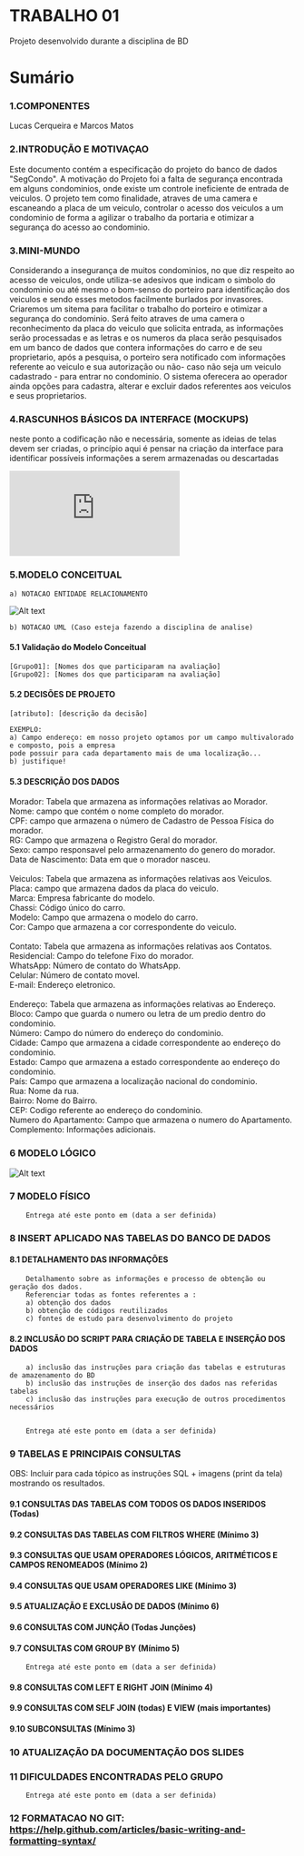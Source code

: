 # TRABALHO 01
Projeto desenvolvido durante a disciplina de BD

# Sumário

### 1.COMPONENTES<br>
Lucas Cerqueira e Marcos Matos<br>

### 2.INTRODUÇÃO E MOTIVAÇAO<br>
Este documento contém a especificação do projeto do banco de dados "SegCondo". 
A motivação do Projeto foi a falta de segurança encontrada em alguns condominios, onde existe um controle ineficiente de entrada de veiculos. O projeto tem como finalidade, atraves de uma camera e escaneando a placa de um veiculo, controlar o acesso dos veiculos a um condominio de forma a agilizar o trabalho da portaria e otimizar a segurança do acesso ao condominio.  <br>

### 3.MINI-MUNDO<br>
Considerando a insegurança de muitos condominios, no que diz respeito ao acesso de veiculos, onde utiliza-se adesivos que indicam o simbolo do condominio ou até mesmo o bom-senso do porteiro para identificação dos veiculos e sendo esses metodos facilmente burlados por invasores. Criaremos um sitema para facilitar o trabalho do porteiro e otimizar a segurança do condominio. Será feito atraves de uma camera o reconhecimento da placa do veiculo que solicita entrada, as informações serão processadas e as letras e os numeros da placa serão pesquisados em um banco de dados que contera informações do carro e de seu proprietario, após a pesquisa, o porteiro sera notificado com informações referente ao veiculo e sua autorização ou não- caso não seja um veiculo cadastrado - para entrar no condominio. O sistema oferecera ao operador ainda opções para cadastra, alterar e excluir dados referentes aos veiculos e seus proprietarios. <br>

### 4.RASCUNHOS BÁSICOS DA INTERFACE (MOCKUPS)<br>
neste ponto a codificação não e necessária, somente as ideias de telas devem ser criadas, o princípio aqui é pensar na criação da interface para identificar possíveis informações a serem armazenadas ou descartadas <br>

![Alt text](https://github.com/lucasemarcos/Trabalho01/blob/master/SegCondo.pdf "SegCondo")


### 5.MODELO CONCEITUAL<br>
    a) NOTACAO ENTIDADE RELACIONAMENTO
![Alt text](https://github.com/lucasemarcos/Trabalho01/blob/master/Modelo_conceitual.PNG "Modelo Conceitual")
    
    b) NOTACAO UML (Caso esteja fazendo a disciplina de analise)

#### 5.1 Validação do Modelo Conceitual
    [Grupo01]: [Nomes dos que participaram na avaliação]
    [Grupo02]: [Nomes dos que participaram na avaliação]

#### 5.2 DECISÕES DE PROJETO
    [atributo]: [descrição da decisão]
    
    EXEMPLO:
    a) Campo endereço: em nosso projeto optamos por um campo multivalorado e composto, pois a empresa 
    pode possuir para cada departamento mais de uma localização... 
    b) justifique!

#### 5.3 DESCRIÇÃO DOS DADOS 
Morador: Tabela que armazena as informações relativas ao Morador.<br>
Nome: campo que contém o nome completo do morador.<br>
CPF: campo que armazena o número de Cadastro de Pessoa Física do morador.<br>
RG: Campo que armazena o Registro Geral do morador.<br>
Sexo: campo responsavel pelo armazenamento do genero do morador.<br>
Data de Nascimento: Data em que o morador nasceu.<br>
<br>
Veiculos: Tabela que armazena as informações relativas aos Veiculos.<br>
Placa: campo que armazena dados da placa do veiculo.<br>
Marca: Empresa fabricante do modelo.<br>
Chassi: Código único do carro.<br>
Modelo: Campo que armazena o modelo do carro.<br>
Cor: Campo que armazena a cor correspondente do veiculo.<br>
<br>
Contato: Tabela que armazena as informações relativas aos Contatos.<br>
Residencial: Campo do telefone Fixo do morador.<br>
WhatsApp: Número de contato do WhatsApp.<br>
Celular: Número de contato movel.<br>
E-mail: Endereço eletronico.<br>
<br>
Endereço: Tabela que armazena as informações relativas ao Endereço.<br>
Bloco: Campo que guarda o numero ou letra de um predio dentro do condominio.<br>
Número: Campo do número do endereço do condominio.<br>
Cidade: Campo que armazena a cidade correspondente ao endereço do condominio.<br>
Estado: Campo que armazena a estado correspondente ao endereço do condominio.<br>
País: Campo que armazena a localização nacional do condominio.<br>
Rua: Nome da rua.<br>
Bairro: Nome do Bairro.<br>
CEP: Codigo referente ao endereço do condominio.<br>
Numero do Apartamento: Campo que armazena o numero do Apartamento.<br>
Complemento: Informações adicionais.<br>


### 6	MODELO LÓGICO<br>
![Alt text](https://github.com/lucasemarcos/Trabalho01/blob/master/Modelo_Fisico.PNG "Modelo Logico.")
### 7	MODELO FÍSICO<br>

        Entrega até este ponto em (data a ser definida)
        
 
### 8	INSERT APLICADO NAS TABELAS DO BANCO DE DADOS<br>
#### 8.1 DETALHAMENTO DAS INFORMAÇÕES
        Detalhamento sobre as informações e processo de obtenção ou geração dos dados.
        Referenciar todas as fontes referentes a :
        a) obtenção dos dados
        b) obtenção de códigos reutilizados
        c) fontes de estudo para desenvolvimento do projeto
        
#### 8.2 INCLUSÃO DO SCRIPT PARA CRIAÇÃO DE TABELA E INSERÇÃO DOS DADOS
        a) inclusão das instruções para criação das tabelas e estruturas de amazenamento do BD
        b) inclusão das instruções de inserção dos dados nas referidas tabelas
        c) inclusão das instruções para execução de outros procedimentos necessários


        Entrega até este ponto em (data a ser definida)
        
### 9	TABELAS E PRINCIPAIS CONSULTAS<br>
OBS: Incluir para cada tópico as instruções SQL + imagens (print da tela) mostrando os resultados.<br>
#### 9.1	CONSULTAS DAS TABELAS COM TODOS OS DADOS INSERIDOS (Todas) <br>
#### 9.2	CONSULTAS DAS TABELAS COM FILTROS WHERE (Mínimo 3) <br>
#### 9.3	CONSULTAS QUE USAM OPERADORES LÓGICOS, ARITMÉTICOS E CAMPOS RENOMEADOS (Mínimo 2)<br>
#### 9.4	CONSULTAS QUE USAM OPERADORES LIKE (Mínimo 3)  <br>
#### 9.5	ATUALIZAÇÃO E EXCLUSÃO DE DADOS (Mínimo 6)<br>
#### 9.6	CONSULTAS COM JUNÇÃO (Todas Junções)<br>
#### 9.7	CONSULTAS COM GROUP BY (Mínimo 5)<br>
        Entrega até este ponto em (data a ser definida)
        
#### 9.8	CONSULTAS COM LEFT E RIGHT JOIN (Mínimo 4) <br>
#### 9.9	CONSULTAS COM SELF JOIN (todas) E VIEW (mais importantes) <br>
#### 9.10	SUBCONSULTAS (Mínimo 3) <br>
### 10	ATUALIZAÇÃO DA DOCUMENTAÇÃO DOS SLIDES<br>
### 11	DIFICULDADES ENCONTRADAS PELO GRUPO<br>

        Entrega até este ponto em (data a ser definida)
        
### 12  FORMATACAO NO GIT: https://help.github.com/articles/basic-writing-and-formatting-syntax/
